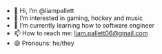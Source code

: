 - 👋 Hi, I’m @liampallett
- 👀 I’m interested in gaming, hockey and music
- 🌱 I’m currently learning how to software engineer
- 📫 How to reach me: liam.pallett06@gmail.com
- 😄 Pronouns: he/they
